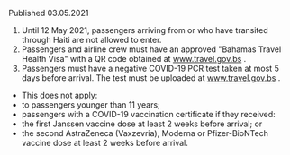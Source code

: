 Published 03.05.2021
1. Until 12 May 2021, passengers arriving from or who have transited through Haiti are not allowed to enter.
2. Passengers and airline crew must have an approved "Bahamas Travel Health Visa" with a QR code obtained at <a href="http://www.travel.gov.bs">www.travel.gov.bs</a> .
3. Passengers must have a negative COVID-19 PCR test taken at most 5 days before arrival. The test must be uploaded at <a href="http://www.travel.gov.bs">www.travel.gov.bs</a> .
- This does not apply:
- to passengers younger than 11 years;
- passengers with a COVID-19 vaccination certificate if they received: 
- the first Janssen vaccine dose at least 2 weeks before arrival; or
- the second AstraZeneca (Vaxzevria), Moderna or Pfizer-BioNTech vaccine dose at least 2 weeks before arrival.

